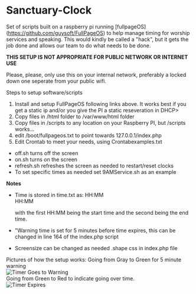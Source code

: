 # Sanctuary-Clock
Set of scripts built on a raspberry pi running [fullpageOS] (https://github.com/guysoft/FullPageOS) to help manage timing for worship services and speaking.  This would kindly be called a "hack", but it gets the job done and allows our team to do what needs to be done.

**THIS SETUP IS NOT APPROPRIATE FOR PUBLIC NETWORK OR INTERNET USE**

Please, please, only use this on your internal network, preferably a locked down one seperate from your public wifi.

Steps to setup software/scripts
1. Install and setup FullPageOS following links above.  It works best if you get a static ip and/or you give the PI a static reseveration in DHCP>
2. Copy files in /html folder to /var/www/html folder
3. Copy files in /scripts to any location on your Raspberry PI, but /scripts works...
4. edit /boot/fullpageos.txt to point towards 127.0.0.1/index.php
5. Edit Crontab to meet your needs, using Crontabexamples.txt
  * off.sh turns off the screen
  * on.sh turns on the screen
  * refresh.sh refreshes the screen as needed to restart/reset clocks
  * To set specific times as needed set 9AMService.sh as an example

**Notes**
* Time is stored in time.txt as:
  HH:MM<br />
  HH:MM 
  
  with the first HH:MM being the start time and the second being the end time.
* "Warning time is set for 5 minutes before time expires, this can be changed in line 164 of the index.php script
* Screensize can be changed as needed .shape css in index.php file

 
Pictures of how the setup works:
Going from Gray to Green for 5 minute warning <br />
![Timer Goes to Warning](https://www.elmills.net/img/graytogreen.gif)
<br />
Going from Green to Red to indicate going over time.<br />
![Timer Expires](https://www.elmills.net/img/giphy.gif)
